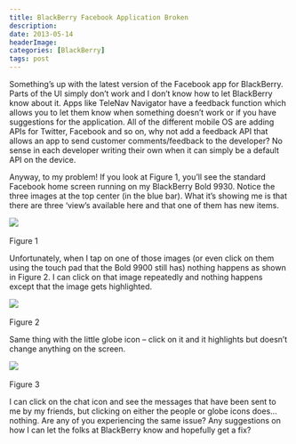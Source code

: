 ```yaml
---
title: BlackBerry Facebook Application Broken
description: 
date: 2013-05-14
headerImage: 
categories: [BlackBerry]
tags: post
---
```


Something’s up with the latest version of the Facebook app for BlackBerry. Parts of the UI simply don’t work and I don’t know how to let BlackBerry know about it. Apps like TeleNav Navigator have a feedback function which allows you to let them know when something doesn’t work or if you have suggestions for the application. All of the different mobile OS are adding APIs for Twitter, Facebook and so on, why not add a feedback API that allows an app to send customer comments/feedback to the developer? No sense in each developer writing their own when it can simply be a default API on the device.

Anyway, to my problem! If you look at Figure 1, you’ll see the standard Facebook home screen running on my BlackBerry Bold 9930. Notice the three images at the top center (in the blue bar). What it’s showing me is that there are three ‘view’s available here and that one of them has new items.

![](/images/2013/blackberry-facebook-1.png) 

Figure 1

Unfortunately, when I tap on one of those images (or even click on them using the touch pad that the Bold 9900 still has) nothing happens as shown in Figure 2. I can click on that image repeatedly and nothing happens except that the image gets highlighted.

![](/images/2013/blackberry-facebook-2.png) 

Figure 2

Same thing with the little globe icon – click on it and it highlights but doesn’t change anything on the screen.

![](/images/2013/blackberry-facebook-3.png) 

Figure 3

I can click on the chat icon and see the messages that have been sent to me by my friends, but clicking on either the people or globe icons does…nothing. Are any of you experiencing the same issue? Any suggestions on how I can let the folks at BlackBerry know and hopefully get a fix?